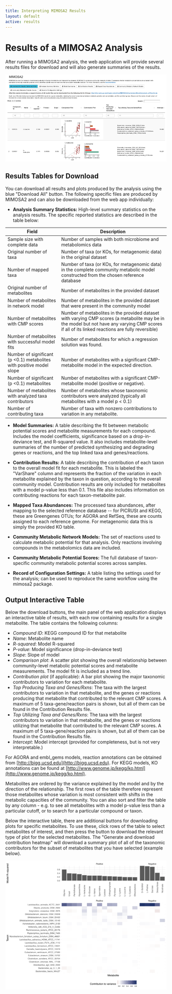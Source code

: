 ```yaml
---
title: Interpreting MIMOSA2 Results
layout: default
active: results
---
```

# Results of a MIMOSA2 Analysis

After running a MIMOSA2 analysis, the web application will provide several results files for download and will also generate summaries of the results.

![alt text](results_screenshot_fig3.png "MIMOSA2 Results")


## Results Tables for Download

You can download all results and plots produced by the analysis using the blue "Download All" button. The following specific files are produced by MIMOSA2 and can also be downloaded from the web app individually: 

- **Analysis Summary Statistics:** High-level summary statistics on the analysis results. The specific reported statistics are described in the table below:

| Field | Description |
|------|----------|
|Sample size with complete data | Number of samples with both microbiome and metabolomics data  |
|Original number of taxa | Number of taxa (or KOs, for metagenomic data) in the original dataset |
|Number of mapped taxa | Number of taxa (or KOs, for metagenomic data) in the complete community metabolic model constructed from the chosen reference database |
|Original number of metabolites | Number of metabolites in the provided dataset |
|Number of metabolites in network model | Number of metabolites in the provided dataset that were present in the community model |
|Number of metabolites with CMP scores | Number of metabolites in the provided dataset with varying CMP scores (a metabolite may be in the model but not have any varying CMP scores if all of its linked reactions are fully reversible) |
|Number of metabolites with successful model fits | Number of metabolites for which a regression solution was found. |
Number of significant (p <0.1) metabolites with positive model slope | Number of metabolites with a significant CMP-metabolite model in the expected direction. |
|Number of significant (p <0.1) metabolites | Number of metabolites with a significant CMP-metabolite model (positive or negative). |
|Number of metabolites with analyzed taxa contributors | Number of metabolites whose taxonomic contributors were analyzed (typically all metabolites with a model p < 0.1) |
|Number of contributing taxa | Number of taxa with nonzero contributions to variation in any metabolite. |

- **Model Summaries:** A table describing the fit between metabolic potential scores and metabolite measurements for each compound. Includes the model coefficients, significance based on a drop-in-deviance test, and R-squared value. It also includes metabolite-level summaries of the number of predicted synthesizing and degrading genes or reactions, and the top linked taxa and genes/reactions.

- **Contribution Results:** A table describing the contribution of each taxon to the overall model fit for each metabolite. This is labeled the "VarShare" column and represents the fraction of the variation in each metabolite explained by the taxon in question, according to the
overall community model. Contribution results are only included for metabolites with a model p-value less than 0.1. This file also includes information on contributing reactions for each taxon-metabolite pair.

- **Mapped Taxa Abundances:** The processed taxa abundances, after mapping to the selected reference database -- for PICRUSt and KEGG, these are Greengenes OTUs; for AGORA and RefSeq, these are counts assigned to each reference genome. For metagenomic data this is simply the provided KO table.

- **Community Metabolic Network Models:** The set of reactions used to calculate metabolic potential for that analysis. Only reactions involving compounds in the metabolomics data are included.

- **Community Metabolic Potential Scores:** The full database of taxon-specific community metabolic potential scores across samples.

- **Record of Configuration Settings:** A table listing the settings used for the analysis; can be used to reproduce the same workflow using the mimosa2 package.

## Output Interactive Table

Below the download buttons, the main panel of the web application displays an interactive table of results, with each row containing results for a single metabolite. The table contains the following columns: 

- *Compound ID*: KEGG compound ID for that metabolite
- *Name*: Metabolite name
- *R-squared*: Model R-squared
- *P-value*: Model significance (drop-in-deviance test)
- *Slope*: Slope of model
- *Comparison plot*: A scatter plot showing the overall relationship between community-level metabolic potential scores and metabolite measurements. The model fit is included as a trend line.
- *Contribution plot* (if applicable): A bar plot showing the major taxonomic contributors to variation for each metabolite. 
- *Top Producing Taxa and Genes/Rxns*: The taxa with the largest contributors to variation in that metabolite, and the genes or reactions producing that metabolite that contributed to the relevant CMP scores. A maximum of 5 taxa-gene/reaction pairs is shown, but all of them can be found in the Contribution Results file. 
- *Top Utilizing Taxa and Genes/Rxns*: The taxa with the largest contributors to variation in that metabolite, and the genes or reactions utilizing that metabolite that contributed to the relevant CMP scores. A maximum of 5 taxa-gene/reaction pairs is shown, but all of them can be found in the Contribution Results file.
- *Intercept*: Model intercept (provided for completeness, but is not very interpretable.)

For AGORA and embl_gems models, reaction annotations can be obtained from [http://bigg.ucsd.edu](http://bigg.ucsd.edu). For KEGG models, KO annotations can be found at [http://www.genome.jp/kegg/ko.html](http://www.genome.jp/kegg/ko.html). 

Metabolites are ordered by the variance explained by the model and by the direction of the relationship. The
first rows of the table therefore represent those metabolites whose variation is most consistent with shifts in the metabolic capacities of the community. You can 
also sort and filter the table by any column - e.g. to see all metabolites with a model p-value less than a particular cutoff, or to search for a particular compound or taxon.

Below the interactive table, there are additional buttons for downloading plots for specific metabolites. To use these, click rows of the table to select metabolites of interest, 
and then press the button to download the relevant type of plot for the selected metabolites. The "Generate and download contribution heatmap" will download a summary plot 
of all of the taxonomic contributors for the subset of metabolites that you have selected (example below).

![alt text](contrib_heatmap_example.png "Taxa contributor summary")


